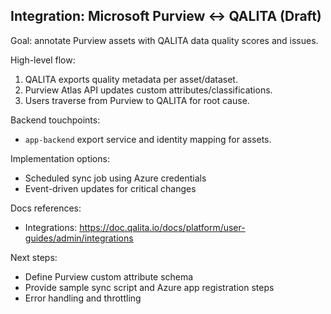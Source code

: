 ## Integration: Microsoft Purview ↔ QALITA (Draft)

Goal: annotate Purview assets with QALITA data quality scores and issues.

High-level flow:

1. QALITA exports quality metadata per asset/dataset.
2. Purview Atlas API updates custom attributes/classifications.
3. Users traverse from Purview to QALITA for root cause.

Backend touchpoints:

- `app-backend` export service and identity mapping for assets.

Implementation options:

- Scheduled sync job using Azure credentials
- Event-driven updates for critical changes

Docs references:

- Integrations: https://doc.qalita.io/docs/platform/user-guides/admin/integrations

Next steps:

- Define Purview custom attribute schema
- Provide sample sync script and Azure app registration steps
- Error handling and throttling


